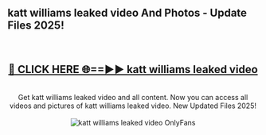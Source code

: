 <h2>katt williams leaked video And Photos - Update Files 2025!</h2>
<br>
<div align="center">
<h2><a href="https://linkcuts.com/hfmhzwbr" rel="nofollow">🔴 CLICK HERE 🌐==►► katt williams leaked video</a></h2>
<br>
Get katt williams leaked video and all content. Now you can access all videos and pictures of katt williams leaked video. New Updated Files 2025!
<br>
<br>
<a href="https://linkcuts.com/hfmhzwbr" rel="nofollow" data-target="animated-image.originalLink"><img src="https://i.ibb.co.com/WyWwxjT/player-gif2.gif" alt="katt williams leaked video OnlyFans" style="max-width: 100%; display: inline-block;" data-target="animated-image.originalImage"></a>
</div>
<br>